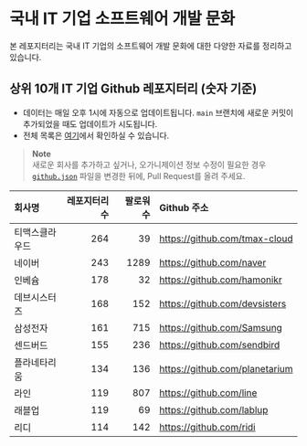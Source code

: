 # 국내 IT 기업 소프트웨어 개발 문화
본 레포지터리는 국내 IT 기업의 소프트웨어 개발 문화에 대한 다양한 자료를 정리하고 있습니다.

## 상위 10개 IT 기업 Github 레포지터리 (숫자 기준)

- 데이터는 매일 오후 1시에 자동으로 업데이트됩니다. `main` 브랜치에 새로운 커밋이 추가되었을 때도 업데이트가 시도됩니다.
- 전체 목록은 [여기](./github.md)에서 확인하실 수 있습니다.

> **Note**<br />
> 새로운 회사를 추가하고 싶거나, 오가니제이션 정보 수정이 필요한 경우 [`github.json`](./github.json) 파일을 변경한 뒤에, Pull Request를 올려 주세요.

<!-- MARKDOWN_TABLE(GITHUB): START -->

| **회사명** | **레포지터리 수** | **팔로워 수** | **Github 주소** |
|:---|---:|---:|:---|
| 티맥스클라우드 | 264 | 39 | https://github.com/tmax-cloud |
| 네이버 | 243 | 1289 | https://github.com/naver |
| 인베슘 | 178 | 32 | https://github.com/hamonikr |
| 데브시스터즈 | 168 | 152 | https://github.com/devsisters |
| 삼성전자 | 161 | 715 | https://github.com/Samsung |
| 센드버드 | 155 | 236 | https://github.com/sendbird |
| 플라네타리움 | 134 | 136 | https://github.com/planetarium |
| 라인 | 119 | 807 | https://github.com/line |
| 래블업 | 119 | 69 | https://github.com/lablup |
| 리디 | 114 | 142 | https://github.com/ridi |

<!-- MARKDOWN_TABLE(GITHUB): END -->
